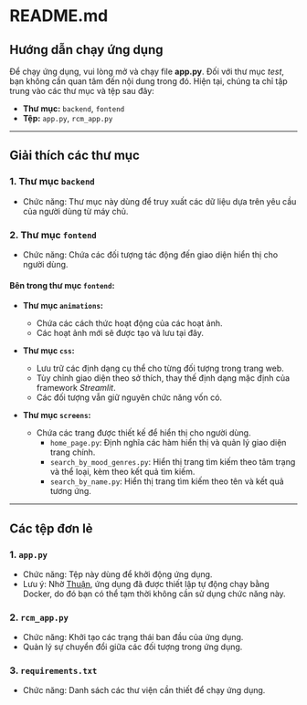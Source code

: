 # README.md

## Hướng dẫn chạy ứng dụng

Để chạy ứng dụng, vui lòng mở và chạy file **app.py**. Đối với thư mục *test*, bạn không cần quan tâm đến nội dung trong đó. Hiện tại, chúng ta chỉ tập trung vào các thư mục và tệp sau đây:

- **Thư mục:** `backend`, `fontend`
- **Tệp:** `app.py`, `rcm_app.py`

---

## Giải thích các thư mục

### 1. Thư mục `backend`
- Chức năng: Thư mục này dùng để truy xuất các dữ liệu dựa trên yêu cầu của người dùng từ máy chủ.

### 2. Thư mục `fontend`
- Chức năng: Chứa các đối tượng tác động đến giao diện hiển thị cho người dùng.

#### Bên trong thư mục `fontend`:

- **Thư mục `animations`:**
  - Chứa các cách thức hoạt động của các hoạt ảnh.
  - Các hoạt ảnh mới sẽ được tạo và lưu tại đây.

- **Thư mục `css`:**
  - Lưu trữ các định dạng cụ thể cho từng đối tượng trong trang web.
  - Tùy chỉnh giao diện theo sở thích, thay thế định dạng mặc định của framework *Streamlit*.
  - Các đối tượng vẫn giữ nguyên chức năng vốn có.

- **Thư mục `screens`:**
  - Chứa các trang được thiết kế để hiển thị cho người dùng.
    - `home_page.py`: Định nghĩa các hàm hiển thị và quản lý giao diện trang chính.
    - `search_by_mood_genres.py`: Hiển thị trang tìm kiếm theo tâm trạng và thể loại, kèm theo kết quả tìm kiếm.
    - `search_by_name.py`: Hiển thị trang tìm kiếm theo tên và kết quả tương ứng.

---

## Các tệp đơn lẻ

### 1. `app.py`
- Chức năng: Tệp này dùng để khởi động ứng dụng.
- Lưu ý: Nhờ [Thuận](https://github.com/mjngxwnj), ứng dụng đã được thiết lập tự động chạy bằng Docker, do đó bạn có thể tạm thời không cần sử dụng chức năng này.

### 2. `rcm_app.py`
- Chức năng: Khởi tạo các trạng thái ban đầu của ứng dụng.
- Quản lý sự chuyển đổi giữa các đối tượng trong ứng dụng.

### 3. `requirements.txt`
- Chức năng: Danh sách các thư viện cần thiết để chạy ứng dụng.



